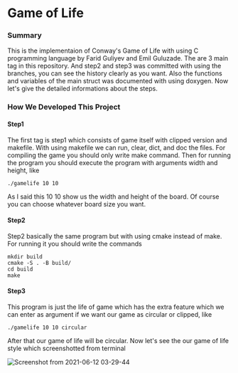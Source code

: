 # Game of Life

### Summary
This is the implementaion of Conway's Game of Life with using C programming language by Farid Guliyev and Emil Guluzade. The are 3 main tag in this repository. And step2 and step3 was committed with using the branches, you can see the history clearly as you want. Also the functions and variables of the main struct was documented with using doxygen. Now let's give the detailed informations about the steps.

### How We Developed This Project
#### Step1
The first tag is step1 which consists of game itself with clipped version and makefile. With using makefile we can run, clear, dict, and doc the files. For compiling the game you should only write make command. Then for running the program you should execute the program with arguments width and height, like
```
./gamelife 10 10
```
As I said this 10 10 show us the width and height of the board. Of course you can choose whatever board size you want.
#### Step2

Step2 basically the same program but with using cmake instead of make. For running it you should write the commands
```
mkdir build
cmake -S . -B build/
cd build
make
```
#### Step3
This program is just the life of game which has the extra feature which we can enter as argument if we want our game as circular or clipped, like
```
./gamelife 10 10 circular
```
After that our game of life will be circular. Now let's see the our game of life style which screenshotted from terminal

![Screenshot from 2021-06-12 03-29-44](https://user-images.githubusercontent.com/56725845/121757402-7661ff00-cb2e-11eb-9673-80b22abb1ede.png)
